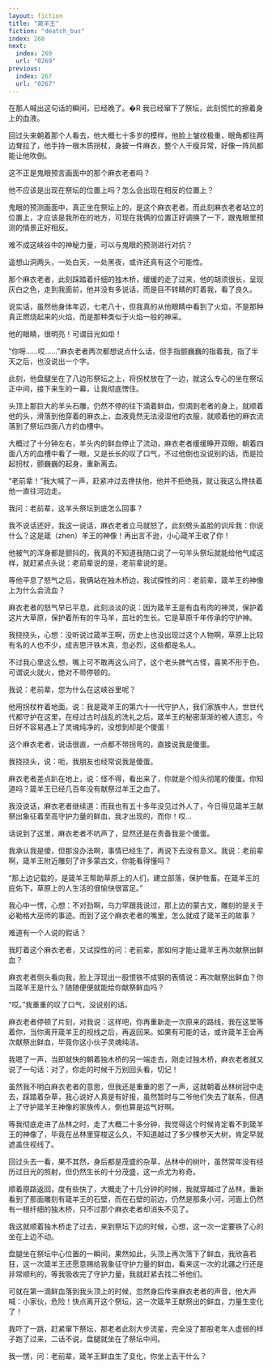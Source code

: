 ```yaml
---
layout: fiction
title: "箴羊王"
fiction: "deatch_bus"
index: 268
next:
  index: 269
  url: "0269"
previous:
  index: 267
  url: "0267"
---
```

在那人喊出这句话的瞬间，已经晚了。�R   我已经窜下了祭坛，此刻慌忙的擦着身上的血液。

回过头来朝着那个人看去，他大概七十多岁的模样，他脸上皱纹极重，眼角都往两边耷拉了，他手持一根木质拐杖，身披一件麻衣，整个人干瘦异常，好像一阵风都能让他吹倒。

这不正是鬼眼预言画面中的那个麻衣老者吗？

他不应该是出现在祭坛的位置上吗？怎么会出现在相反的位置上？

鬼眼的预测画面中，真正坐在祭坛上的，是这个麻衣老者。而此刻麻衣老者站立的位置上，才应该是我所在的地方，可现在我俩的位置正好调换了一下，跟鬼眼里预测的情景正好相反。

难不成这峡谷中的神秘力量，可以与鬼眼的预测进行对抗？

遥想山洞两头，一处白天，一处黑夜，或许还真有这个可能性。

那个麻衣老者，此刻踩踏着纤细的独木桥，缓缓的走了过来，他的胡须很长，呈现灰白之色，走到我面前，他并没有多说话，而是目不转睛的盯着我，看了良久。

说实话，虽然他身体年迈，七老八十，但我真的从他眼睛中看到了火焰，不是那种真正燃烧起来的火焰，而是那种类似于火焰一般的神采。

他的眼睛，很明亮！可谓目光如炬！

“你呀……哎……”麻衣老者两次都想说点什么话，但手指颤巍巍的指着我，指了半天之后，也没说出一个字。

此刻，他盘腿坐在了八边形祭坛之上，将拐杖放在了一边，就这么专心的坐在祭坛正中间，接下来生的一幕，让我彻底愣住。

头顶上那巨大的羊头石雕，仍然不停的往下滴着鲜血，但滴到老者的身上，就顺着他的头，滑落到他穿着的麻衣上，血液竟然无法浸湿他的衣服，就顺着他的麻衣流落到了祭坛四面八方的血槽中。

大概过了十分钟左右，羊头内的鲜血停止了流动，麻衣老者缓缓睁开双眼，朝着四面八方的血槽中看了一眼，又是长长的叹了口气，不过他倒也没说别的话，而是捡起拐杖，颤巍巍的起身，重新离去。

“老前辈！”我大喊了一声，赶紧冲过去搀扶他，他并不拒绝我，就让我这么搀扶着他一直往河边走。

我问：老前辈，这羊头祭坛到底怎么回事？

我不说话还好，我这一说话，麻衣老者立马就怒了，此刻劈头盖脸的训斥我：你说什么？这是箴（zhen）羊王的神像！再出言不逊，小心箴羊王收了你！

他被气的浑身都是颤抖的，我真的不知道我随口说了一句羊头祭坛就能给他气成这样，就赶紧点头说：老前辈说的是，老前辈说的是。

等他平息了怒气之后，我俩站在独木桥边，我试探性的问：老前辈，箴羊王的神像上为什么会流血？

麻衣老者的怒气早已平息，此刻淡淡的说：因为箴羊王是有血有肉的神灵，保护着这片大草原，保护着所有的牛马羊，茁壮的生长。它是草原千年传承的守护神。

我挠挠头，心想：没听说过箴羊王啊，历史上也没出现过这个人物啊，草原上比较有名的人也不少，成吉思汗铁木真，忽必烈，这些都是名人。

不过我心里这么想，嘴上可不敢再这么问了，这个老头脾气古怪，喜笑不形于色，可谓说火就火，绝对不带停顿的。

我说：老前辈，您为什么在这峡谷里呢？

他用拐杖杵着地面，说：我是箴羊王的第六十一代守护人，我们家族中人，世世代代都守护在这里，在经过古时战乱的洗礼之后，箴羊王的秘密渐渐的被人遗忘，今日好不容易遇上了灵魂纯净的，没想到却是个傻蛋！

这个麻衣老者，说话很直，一点都不带拐弯的，直接说我是傻蛋。

我挠挠头，说：呃，我朋友也经常说我是傻蛋。

麻衣老者差点趴在地上，说：怪不得，看出来了，你就是个彻头彻尾的傻蛋。你知道吗？箴羊王已经几百年没有献祭过羊王之血了。

我没说话，麻衣老者继续道：而我也有五十多年没见过外人了，今日得见箴羊王献祭出象征着至高守护力量的鲜血，我才出现的，而你！哎...

话说到了这里，麻衣老者不吭声了，显然还是在责备我是个傻蛋。

我承认我是傻，但那没办法啊，事情已经生了，再说下去没有意义。我说：老前辈啊，箴羊王附近雕刻了许多蒙古文，你能看得懂吗？

“那上边记载的，是箴羊王帮助草原上的人们，建立部落，保护牲畜。在箴羊王的庇佑下，草原上的人生活的很愉快很富足。”

我心中一愣，心想：不对劲啊，乌力罕跟我说过，那上边的蒙古文，雕刻的是关于必勒格大巫师的事迹。而到了这个麻衣老者的嘴里，怎么就成了箴羊王的故事？

难道有一个人说的假话？

我盯着这个麻衣老者，又试探性的问：老前辈，那如何才能让箴羊王再次献祭出鲜血？

麻衣老者侧头看向我，脸上浮现出一股恨铁不成钢的表情说：再次献祭出鲜血？你当箴羊王是什么？随随便便就能给你献祭鲜血吗？

“哎。”我重重的叹了口气，没说别的话。

麻衣老者停顿了片刻，对我说：这样吧，你再重新走一次原来的路线，我在这里等着你，当你离开箴羊王的视线之后，再返回来。如果有可能的话，或许箴羊王会再次献祭出鲜血，毕竟你这小伙子灵魂纯洁。

我嗯了一声，当即就快的朝着独木桥的另一端走去，刚走过独木桥，麻衣老者就又说了一句话：对了，你走的时候千万别回头看，切记！

虽然我不明白麻衣老者的意思，但我还是重重的恩了一声，这就朝着丛林树冠中走去，踩踏着杂草，我心说好人真是有好报，虽然暂时与二爷他们失去了联系，但遇上了守护箴羊王神像的家族传人，倒也算是运气好啊。

等我彻底走进了丛林之时，走了大概二十多分钟，我觉得这个时候肯定看不到箴羊王的神像了，毕竟在丛林里穿梭这么久，不知道越过了多少棵参天大树，肯定早就遮盖住视线了。

回过头去一看，果不其然，身后都是茂盛的杂草，丛林中的树叶，虽然常年没有经历过日光的照射，但仍然生长的十分茂盛，这一点尤为称奇。

顺着原路返回，度有些快了，大概走了十几分钟的时候，我就穿越过了丛林，重新看到了那面雕刻有箴羊王的石壁，而在石壁的前边，仍然是那条小河，河面上仍然有一根纤细的独木桥，只不过那个麻衣老者却消失不见了。

我这就顺着独木桥走了过去，来到祭坛下边的时候，心想，这一次一定要铁了心的坐在上边不动。

盘腿坐在祭坛中心位置的一瞬间，果然如此，头顶上再次落下了鲜血，我欣喜若狂，这一次箴羊王还愿意赐给我象征守护力量的鲜血，看来这一次的北疆之行还是非常顺利的，等我吸收完了守护力量，我就赶紧去找二爷他们。

可就在第一滴鲜血落到我头顶上的时候，忽然身后传来麻衣老者的声音，他大声喊：小家伙，危险！快点离开这个祭坛，这一次箴羊王献祭出的鲜血，力量生变化了！

我吓了一跳，赶紧窜下祭坛，那老者此刻大步流星，完全没了那股老年人虚弱的样子跑了过来，二话不说，盘腿就坐在了祭坛中间。

我一愣，问：老前辈，箴羊王鲜血生了变化，你坐上去干什么？